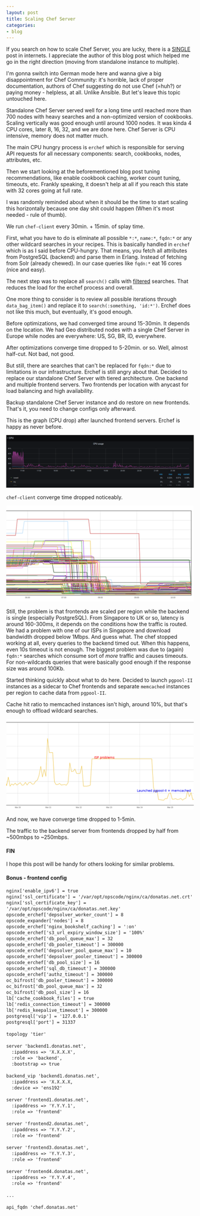 ```yaml
---
layout: post
title: Scaling Chef Server
categories:
- blog
---
```


If you search on how to scale Chef Server, you are lucky, there is a [SINGLE](http://irvingpop.github.io/blog/2015/04/20/tuning-the-chef-server-for-scale/) post in internets.
I appreciate the author of this blog post which helped me go in the right direction (moving from standalone instance to multiple).

I'm gonna switch into German mode here and wanna give a big disappointment for Chef Community: it's horrible, lack of proper documentation, authors of Chef suggesting do not use Chef (=huh?) or paying money - helpless, at all. Unlike Ansible. But let's leave this topic untouched here.

Standalone Chef Server served well for a long time until reached more than 700 nodes with heavy searches and a non-optimized version of cookbooks. Scaling vertically was good
enough until around 1000 nodes. It was kinda 4 CPU cores, later 8, 16, 32, and we are done here. Chef Server is CPU intensive, memory does not matter much.

The main CPU hungry process is `erchef` which is responsible for serving API requests for all necessary components: search, cookbooks, nodes, attributes, etc.

Then we start looking at the beforementioned blog post tuning recommendations, like enable cookbook caching, worker count tuning, timeouts, etc. Frankly speaking, it doesn't help at all if you reach this state with 32 cores going at full rate.

I was randomly reminded about when it should be the time to start scaling this horizontally because one day shit could happen (When it's most needed - rule of thumb).

We run `chef-client` every 30min. + 15min. of splay time.

First, what you have to do is eliminate all possible `*:*`, `name:*`, `fqdn:*` or any other wildcard searches in your recipes. This is basically handled in `erchef` which is as I said before CPU-hungry. That means, you fetch all attributes from PostgreSQL (backend) and parse them in Erlang. Instead of fetching from Solr (already chewed).
In our case queries like `fqdn:*` eat 16 cores (nice and easy).

The next step was to replace all `search()` calls with [filtered](https://docs.chef.io/chef_search/#filter-search-results) searches. That reduces the load for the erchef process and overall.

One more thing to consider is to review all possible iterations through `data_bag_item()` and replace it to `search(:something, 'id:*')`. Erchef does not like this much, but eventually, it's good enough.

Before optimizations, we had converged time around 15-30min. It depends on the location. We had Geo distributed nodes with a single Chef Server in Europe while nodes are everywhere: US, SG, BR, ID, everywhere.

After optimizations converge time dropped to 5-20min. or so. Well, almost half-cut. Not bad, not good.

But still, there are searches that can't be replaced for `fqdn:*` due to limitations in our infrastructure. Erchef is still angry about that. Decided to replace our standalone Chef Server with tiered architecture. One backend and multiple frontend servers. Two frontends per location with anycast for load balancing and high availability.

Backup standalone Chef Server instance and do restore on new frontends. That's it, you need to change configs only afterward.

This is the graph (CPU drop) after launched frontend servers. Erchef is happy as never before.

![](/images/chef-server.png)

`chef-client` converge time dropped noticeably.

![](/images/chef-client.png)

Still, the problem is that frontends are scaled per region while the backend is single (especially PostgreSQL). From Singapore to UK or so, latency is around 160-300ms, it depends on the conditions how the traffic is routed. We had a problem with one of our ISPs in Singapore and download bandwidth dropped below 1Mbps. And guess what. The chef stopped working at all, every queries to the backend timed out. When this happens, even 10s timeout is not enough. The biggest problem was due to (again) `fqdn:*` searches which consume sort of _more_ traffic and causes timeouts. For non-wildcards queries that were basically good enough if the response size was around 100Kb.

Started thinking quickly about what to do here. Decided to launch `pgpool-II` instances as a sidecar to Chef frontends and separate `memcached` instances per region to cache data from `pgpool-II`.

Cache hit ratio to memcached instances isn't high, around 10%, but that's enough to offload wildcard searches.

![](/images/chef-client-after-memcached.png)

And now, we have converge time dropped to 1-5min.

The traffic to the backend server from frontends dropped by half from ~500mbps to ~250mbps.

#### FIN

I hope this post will be handy for others looking for similar problems.

#### Bonus - frontend config

```
nginx['enable_ipv6'] = true
nginx['ssl_certificate'] = '/var/opt/opscode/nginx/ca/donatas.net.crt'
nginx['ssl_certificate_key'] = '/var/opt/opscode/nginx/ca/donatas.net.key'
opscode_erchef['depsolver_worker_count'] = 8
opscode_expander['nodes'] = 8
opscode_erchef['nginx_bookshelf_caching'] = ':on'
opscode_erchef['s3_url_expiry_window_size'] = '100%'
opscode_erchef['db_pool_queue_max'] = 32
opscode_erchef['db_pooler_timeout'] = 300000
opscode_erchef['depsolver_pool_queue_max'] = 10
opscode_erchef['depsolver_pooler_timeout'] = 300000
opscode_erchef['db_pool_size'] = 16
opscode_erchef['sql_db_timeout'] = 300000
opscode_erchef['authz_timeout'] = 300000
oc_bifrost['db_pooler_timeout'] = 300000
oc_bifrost['db_pool_queue_max'] = 32
oc_bifrost['db_pool_size'] = 16
lb['cache_cookbook_files'] = true
lb['redis_connection_timeout'] = 300000
lb['redis_keepalive_timeout'] = 300000
postgresql['vip'] = '127.0.0.1'
postgresql['port'] = 31337

topology 'tier'

server 'backend1.donatas.net',
  :ipaddress => 'X.X.X.X',
  :role => 'backend',
  :bootstrap => true

backend_vip 'backend1.donatas.net',
  :ipaddress => 'X.X.X.X,
  :device => 'ens192'

server 'frontend1.donatas.net',
  :ipaddress => 'Y.Y.Y.1',
  :role => 'frontend'

server 'frontend2.donatas.net',
  :ipaddress => 'Y.Y.Y.2',
  :role => 'frontend'

server 'frontend3.donatas.net',
  :ipaddress => 'Y.Y.Y.3',
  :role => 'frontend'

server 'frontend4.donatas.net',
  :ipaddress => 'Y.Y.Y.4',
  :role => 'frontend'

...

api_fqdn 'chef.donatas.net'
```
